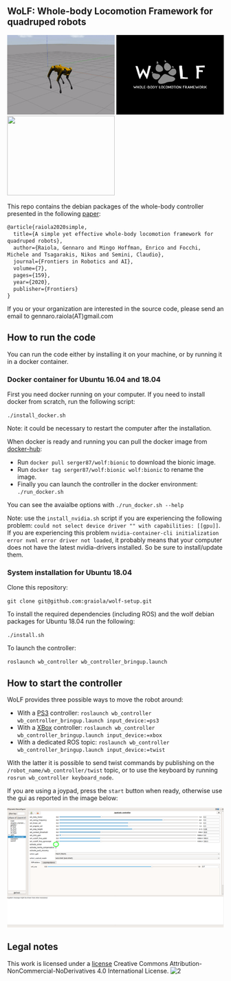 ## WoLF: Whole-body Locomotion Framework for quadruped robots

<p float="center">
  <img src="docs/spot.gif" width="250" height="185" /> 
  <img src="docs/wolf-logo.jpeg" width="250" height="185" />
  <img src="docs/aliengo.gif" width="250" height="185" />
</p>

This repo contains the debian packages of the whole-body controller presented in the following [paper](https://hal.archives-ouvertes.fr/hal-03005133/document): 

```
@article{raiola2020simple,
  title={A simple yet effective whole-body locomotion framework for quadruped robots},
  author={Raiola, Gennaro and Mingo Hoffman, Enrico and Focchi, Michele and Tsagarakis, Nikos and Semini, Claudio},
  journal={Frontiers in Robotics and AI},
  volume={7},
  pages={159},
  year={2020},
  publisher={Frontiers}
}
```

If you or your organization are interested in the source code, please send an email to gennaro.raiola(AT)gmail.com

## How to run the code

You can run the code either by installing it on your machine, or by running it in a docker container.

### Docker container for Ubuntu 16.04 and 18.04

First you need docker running on your computer. If you need to install docker from scratch, run the following script:

`./install_docker.sh`

Note: it could be necessary to restart the computer after the installation.

When docker is ready and running you can pull the docker image from [docker-hub](https://hub.docker.com/):

+ Run `docker pull serger87/wolf:bionic` to download the bionic image.
+ Run `docker tag serger87/wolf:bionic wolf:bionic` to rename the image.
+ Finally you can launch the controller in the docker environment: `./run_docker.sh`

You can see the avaialbe options with `./run_docker.sh --help`

Note: use the `install_nvidia.sh` script if you are experiencing the following problem: `could not select device driver "" with capabilities: [[gpu]]`. If you are experiencing this problem `nvidia-container-cli initialization error nvml error driver not loaded`, it probably means that your computer does not have the latest nvidia-drivers installed. So be sure to install/update them.

### System installation for Ubuntu 18.04

Clone this repository:

`git clone git@github.com:graiola/wolf-setup.git`

To install the required dependencies (including ROS) and the wolf debian packages for Ubuntu 18.04 run the following:

`./install.sh`

To launch the controller:

`roslaunch wb_controller wb_controller_bringup.launch`

## How to start the controller

WoLF provides three possible ways to move the robot around:

- With a [PS3](docs/ps3.png) controller: `roslaunch wb_controller wb_controller_bringup.launch input_device:=ps3`
- With a [XBox](docs/xbox.jpeg) controller: `roslaunch wb_controller wb_controller_bringup.launch input_device:=xbox`
- With a dedicated ROS topic: `roslaunch wb_controller wb_controller_bringup.launch input_device:=twist`

With the latter it is possible to send twist commands by publishing on the `/robot_name/wb_controller/twist` topic, or to use the keyboard by running `rosrun wb_controller keyboard_node`.

If you are using a joypad, press the `start` button when ready, otherwise use the gui as reported in the image below:

<p align="center"> 
<img src="docs/gui.png">
</p>

## Legal notes

This work is licensed under a [license]("http://creativecommons.org/licenses/by-nc-nd/4.0/") Creative Commons Attribution-NonCommercial-NoDerivatives 4.0 International License</a>.
![2](https://i.creativecommons.org/l/by-nc-nd/4.0/88x31.png)
